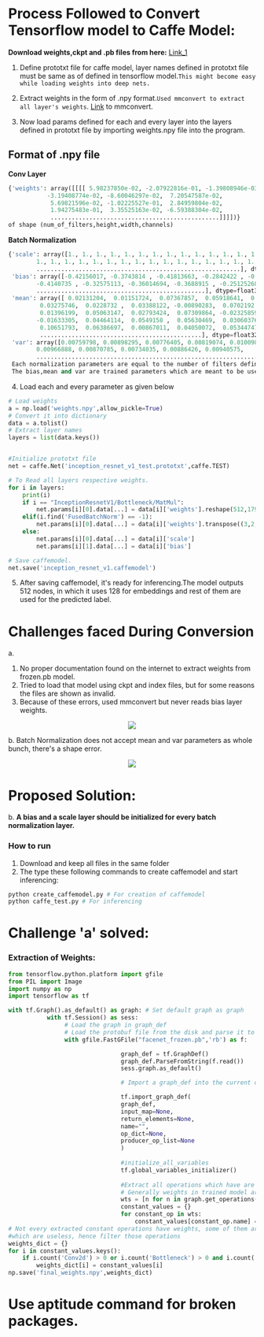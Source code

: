 # Process Followed to Convert Tensorflow model to Caffe Model:

**Download weights,ckpt and .pb files from here:** [Link_1](https://drive.google.com/file/d/1j3Nu0yjHTuwVIi0L98vyqk0rMTY7c87Z/view?usp=sharing)
1. Define prototxt file for caffe model, layer names defined in prototxt file must be same as of defined in tensorflow model.```This might become easy while loading weights into deep nets.``` 

2. Extract weights in the form of .npy format.```Used mmconvert to extract all layer's weights```. [Link](https://github.com/microsoft/MMdnn) to mmconvert.

3. Now load params defined for each and every layer into the layers defined in prototxt file by importing weights.npy file into the program.
## Format of .npy file
**Conv Layer**

```python
{'weights': array([[[[ 5.98237850e-02, -2.07922816e-01, -1.39808946e-03,
           -3.19408774e-02, -8.60046297e-02,  7.20547587e-02,
            5.69821596e-02, -1.02225527e-01,  2.84959804e-02,
            1.94275483e-01,  3.35525163e-02, -6.59388304e-02,
            ................................................]]]])}
of shape (num_of_filters,height,width,channels)
```
**Batch Normalization**

```python
{'scale': array([1., 1., 1., 1., 1., 1., 1., 1., 1., 1., 1., 1., 1., 1., 1., 1., 1.,
        1., 1., 1., 1., 1., 1., 1., 1., 1., 1., 1., 1., 1., 1., 1., 1., 1.,
        ..........................................................], dtype=float32),
 'bias': array([-0.42156017, -0.3743814 , -0.41813663, -0.2842422 , -0.22323455,
        -0.4140735 , -0.32575113, -0.36014694, -0.3688915 , -0.25125268,
        ................................................], dtype=float32),
 'mean': array([ 0.02131204,  0.01151724,  0.07367857,  0.05918641,  0.03779788,
         0.03275746,  0.0228732 ,  0.03388122, -0.00890283,  0.0702192 ,
         0.01396199,  0.05063147,  0.02793424,  0.07309864, -0.02325859,
        -0.01633305,  0.04464114,  0.0549158 ,  0.05630469,  0.03060376,
         0.10651793,  0.06386697,  0.00867011,  0.04050072,  0.05344747,
         ..............................................], dtype=float32),
 'var': array([0.00759798, 0.00898295, 0.00776405, 0.00819074, 0.01009827,
        0.00966888, 0.00870785, 0.00734035, 0.00886426, 0.00940575,
        ...................................................................)}
 Each normalization parameters are equal to the number of filters defined for every convolution.
 The bias,mean and var are trained parameters which are meant to be used during inferencing.
```

4. Load each and every parameter as given below
```python
# Load weights
a = np.load('weights.npy',allow_pickle=True)
# Convert it into dictionary
data = a.tolist()
# Extract layer names
layers = list(data.keys())


#Initialize prototxt file
net = caffe.Net('inception_resnet_v1_test.prototxt',caffe.TEST)

# To Read all layers respective weights.
for i in layers: 
    print(i)
    if i == "InceptionResnetV1/Bottleneck/MatMul":
        net.params[i][0].data[...] = data[i]['weights'].reshape(512,1792) 
    elif(i.find('FusedBatchNorm') == -1):
        net.params[i][0].data[...] = data[i]['weights'].transpose((3,2,0,1)) 
    else:
        net.params[i][0].data[...] = data[i]['scale']
        net.params[i][1].data[...] = data[i]['bias']

# Save caffemodel.
net.save('inception_resnet_v1.caffemodel')
````
5. After saving caffemodel, it's ready for inferencing.The model outputs 512 nodes, in which it uses 128 for embeddings and rest of them are used for the predicted label.

# Challenges faced During Conversion

a.
1. No proper documentation found on the internet to extract weights from frozen.pb model.
2. Tried to load that model using ckpt and index files, but for some reasons the files are shown as invalid.
3. Because of these errors, used mmconvert but never reads bias layer weights.

<p align="center">
<img src = "/Net/ss.png">
</p>

b. Batch Normalization does not accept mean and var parameters as whole bunch, there's a shape error.  

<p align="center">
<img src = "/Net/ss1.png">
</p>  

# Proposed Solution:
b.  **A bias and a scale layer should be initialized for every batch normalization layer.**

### How to run
1. Download and keep all files in the same folder
2. The type these following commands to create caffemodel and start inferencing:
```python
python create_caffemodel.py # For creation of caffemodel
python caffe_test.py # For inferencing
```

# Challenge 'a' solved:
### Extraction of Weights:
```python
from tensorflow.python.platform import gfile
from PIL import Image
import numpy as np
import tensorflow as tf

with tf.Graph().as_default() as graph: # Set default graph as graph
           with tf.Session() as sess:
                # Load the graph in graph_def
                # Load the protobuf file from the disk and parse it to retrive the unserialized graph_drf
                with gfile.FastGFile("facenet_frozen.pb",'rb') as f:

                                graph_def = tf.GraphDef()
                                graph_def.ParseFromString(f.read())
                                sess.graph.as_default()

                                # Import a graph_def into the current default Graph (In this case, the weights are (typically) embedded in the graph)

                                tf.import_graph_def(
                                graph_def,
                                input_map=None,
                                return_elements=None,
                                name="",
                                op_dict=None,
                                producer_op_list=None
                                )
                                
                                #initialize_all_variables
                                tf.global_variables_initializer()
                                
                                #Extract all operations which have are of type constant
                                # Generally weights in trained model are saved as constant values
                                wts = [n for n in graph.get_operations() if n.type=='Const']    
                                constant_values = {}
                                for constant_op in wts:
                                    constant_values[constant_op.name] = sess.run(constant_op.outputs[0])
# Not every extracted constant operations have weights, some of them are reshape and pack operations
#which are useless, hence filter those operations
weights_dict = {}
for i in constant_values.keys():
    if i.count('Conv2d') > 0 or i.count('Bottleneck') > 0 and i.count('Reshape') == 0:
        weights_dict[i] = constant_values[i]
np.save('final_weights.npy',weights_dict)                                    
```
# Use aptitude command for broken packages.
